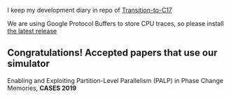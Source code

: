 I keep my development diary in repo of [Transition-to-C17](https://github.com/Shihao-Song/Transition-to-C17)

We are using Google Protocol Buffers to store CPU traces, so please install [the latest release](https://github.com/protocolbuffers/protobuf)

## Congratulations! Accepted papers that use our simulator

Enabling and Exploiting Partition-Level Parallelism (PALP) in Phase Change Memories, **CASES 2019**

